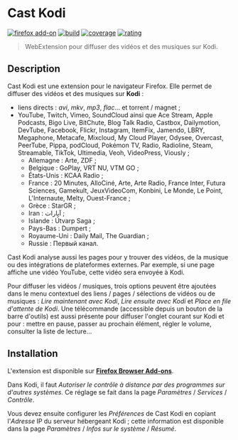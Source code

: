 # Cast Kodi

[![firefox add-on][img-firefox_add-on]][link-firefox_add-on]
[![build][img-build]][link-build]
[![coverage][img-coverage]][link-coverage]
[![rating][img-rating]][link-rating]

> WebExtension pour diffuser des vidéos et des musiques sur Kodi.

## Description

Cast Kodi est une extension pour le navigateur Firefox. Elle permet de diffuser
des vidéos et des musiques sur **Kodi** :

- liens directs : *avi*, *mkv*, *mp3*, *flac*… et torrent / magnet ;
- YouTube, Twitch, Vimeo, SoundCloud ainsi que Ace Stream, Apple Podcasts,
  Bigo Live, BitChute, Blog Talk Radio, Castbox, Dailymotion, DevTube, Facebook,
  Flickr, Instagram, ItemFix, Jamendo, LBRY, Megaphone, Metacafe, Mixcloud,
  My Cloud Player, Odysee, Overcast, PeerTube, Pippa, podCloud, Pokémon TV,
  Radio, Radioline, Steam, Streamable, TikTok, Ultimedia, Veoh, VideoPress,
  Viously ;
  - Allemagne : Arte, ZDF ;
  - Belgique : GoPlay, VRT NU, VTM GO ;
  - États-Unis : KCAA Radio ;
  - France : 20 Minutes, AlloCiné, Arte, Arte Radio, France Inter, Futura
    Sciences, Gamekult, JeuxVideoCom, Konbini, Le Monde, Le Point, L'Internaute,
    Melty, Ouest-France ;
  - Grèce : StarGR ;
  - Iran : آپارات ;
  - Islande : Útvarp Saga ;
  - Pays-Bas : Dumpert ;
  - Royaume-Uni : Daily Mail, The Guardian ;
  - Russie : Первый канал.

Cast Kodi analyse aussi les pages pour y trouver des vidéos, de la musique ou
des intégrations de plateformes externes. Par exemple, si une page affiche une
vidéo YouTube, cette vidéo sera envoyée à Kodi.

Pour diffuser les vidéos / musiques, trois options peuvent être ajoutées dans le
menu contextuel des liens / pages / sélections de vidéos ou de musiques : *Lire
maintenant avec Kodi*, *Lire ensuite avec Kodi* et *Place en file d'attente de
Kodi*. Une télécommande (accessible depuis un bouton de la barre d'outils) est
aussi présente pour diffuser l'onglet courant sur Kodi et pour : mettre en
pause, passer au prochain élément, régler le volume, consulter la liste de
lecture…

## Installation

L'extension est disponible sur
**[Firefox Browser Add-ons](https://addons.mozilla.org/addon/castkodi/)**.

Dans Kodi, il faut *Autoriser le contrôle à distance par des programmes sur
d'autres systèmes*. Ce réglage se fait dans la page *Paramètres* / *Services* /
*Contrôle*.

Vous devez ensuite configurer les *Préférences* de Cast Kodi en copiant
l'*Adresse* IP du serveur hébergeant Kodi ; cette information est disponible
dans la page *Paramètres* / *Infos sur le système* / *Résumé*.

[img-firefox_add-on]:https://img.shields.io/amo/v/castkodi.svg?label=add-on&logo=firefox-browser&logoColor=white
[img-build]:https://img.shields.io/github/workflow/status/regseb/castkodi/CI
[img-coverage]:https://img.shields.io/coveralls/github/regseb/castkodi
[img-rating]:https://img.shields.io/amo/stars/castkodi.svg?label=rating

[link-firefox_add-on]:https://addons.mozilla.org/addon/castkodi/
[link-build]:https://github.com/regseb/castkodi/actions/workflows/ci.yml?query=branch%3Amaster
[link-coverage]:https://coveralls.io/github/regseb/castkodi
[link-rating]:https://addons.mozilla.org/addon/castkodi/reviews/
